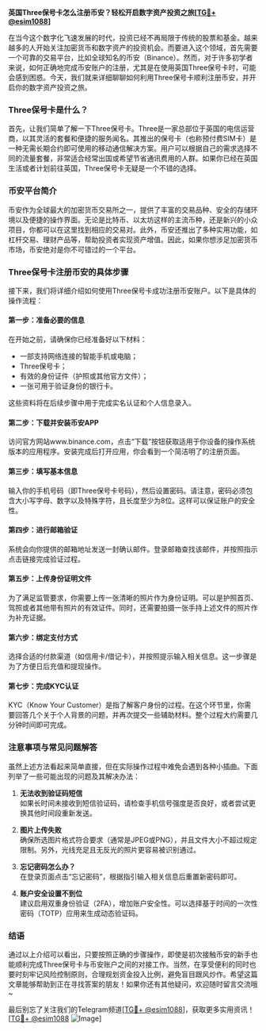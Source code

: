 **英国Three保号卡怎么注册币安？轻松开启数字资产投资之旅[[TG💪+ @esim1088](https://t.me/s/esim1088)]**

在当今这个数字化飞速发展的时代，投资已经不再局限于传统的股票和基金。越来越多的人开始关注加密货币和数字资产的投资机会。而要进入这个领域，首先需要一个可靠的交易平台，比如全球知名的币安（Binance）。然而，对于许多初学者来说，如何正确地完成币安账户的注册，尤其是在使用英国Three保号卡时，可能会感到困惑。今天，我们就来详细聊聊如何利用Three保号卡顺利注册币安，并开启你的数字资产投资之旅。

### Three保号卡是什么？

首先，让我们简单了解一下Three保号卡。Three是一家总部位于英国的电信运营商，以其灵活的套餐和便捷的服务闻名。其推出的保号卡（也称预付费SIM卡）是一种无需长期合约即可使用的移动通信解决方案。用户可以根据自己的需求选择不同的流量套餐，非常适合经常出国或希望节省通讯费用的人群。如果你已经在英国生活或者计划前往英国，Three保号卡无疑是一个不错的选择。

### 币安平台简介

币安作为全球最大的加密货币交易所之一，提供了丰富的交易品种、安全的存储环境以及便捷的操作界面。无论是比特币、以太坊这样的主流币种，还是新兴的小众项目，你都可以在这里找到相应的交易对。此外，币安还推出了多种实用功能，如杠杆交易、理财产品等，帮助投资者实现资产增值。因此，如果你想涉足加密货币市场，币安绝对是你不可错过的一个平台。

### Three保号卡注册币安的具体步骤

接下来，我们将详细介绍如何使用Three保号卡成功注册币安账户。以下是具体的操作流程：

#### 第一步：准备必要的信息

在开始之前，请确保你已经准备好以下材料：
- 一部支持网络连接的智能手机或电脑；
- Three保号卡；
- 有效的身份证件（护照或其他官方文件）；
- 一张可用于验证身份的银行卡。

这些资料将在后续步骤中用于完成实名认证和个人信息录入。

#### 第二步：下载并安装币安APP

访问官方网站www.binance.com，点击“下载”按钮获取适用于你设备的操作系统版本的应用程序。安装完成后打开应用，你会看到一个简洁明了的注册页面。

#### 第三步：填写基本信息

输入你的手机号码（即Three保号卡号码），然后设置密码。请注意，密码必须包含大小写字母、数字以及特殊字符，且长度至少为8位。这样可以保证账户的安全性。

#### 第四步：进行邮箱验证

系统会向你提供的邮箱地址发送一封确认邮件。登录邮箱查找该邮件，并按照指示点击链接完成验证过程。

#### 第五步：上传身份证明文件

为了满足监管要求，你需要上传一张清晰的照片作为身份证明。可以是护照首页、驾照或者其他带有照片的有效证件。同时，还需要拍摄一张手持上述文件的照片作为补充证据。

#### 第六步：绑定支付方式

选择合适的付款渠道（如信用卡/借记卡），并按照提示输入相关信息。这一步骤是为了方便日后充值和提现操作。

#### 第七步：完成KYC认证

KYC（Know Your Customer）是指了解客户身份的过程。在这个环节里，你需要回答几个关于个人背景的问题，并再次提交一些辅助材料。整个过程大约需要几分钟时间即可完成。

### 注意事项与常见问题解答

虽然上述方法看起来简单直接，但在实际操作过程中难免会遇到各种小插曲。下面列举了一些可能出现的问题及其解决办法：

1. **无法收到验证码短信**  
   如果长时间未接收到短信验证码，请检查手机信号强度是否良好，或者尝试更换其他时间段重新发送。

2. **图片上传失败**  
   确保所选图片格式符合要求（通常是JPEG或PNG），并且文件大小不超过规定限制。另外，光线充足且无反光的照片更容易被识别通过。

3. **忘记密码怎么办？**  
   在登录页面点击“忘记密码”，根据指引输入相关信息后重置新密码即可。

4. **账户安全设置不到位**  
   建议启用双重身份验证（2FA），增加账户安全性。可以选择基于时间的一次性密码（TOTP）应用来生成动态验证码。

### 结语

通过以上介绍可以看出，只要按照正确的步骤操作，即使是初次接触币安的新手也能顺利完成Three保号卡与币安账户之间的对接工作。当然，在享受便利的同时也要时刻牢记风险控制原则，合理规划资金投入比例，避免盲目跟风炒作。希望这篇文章能够帮助到正在寻找答案的朋友！如果你还有其他疑问，欢迎随时留言交流哦~

最后别忘了关注我们的Telegram频道[[TG💪+ @esim1088](https://t.me/s/esim1088)]，获取更多实用资讯！[[TG💪+ @esim1088](https://t.me/s/esim1088) ![Image](https://i.postimg.cc/4NQfJmqS/Snipaste-2025-05-13-00-14-12.png)]